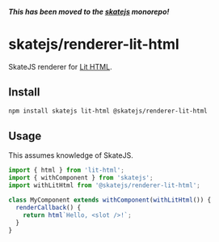 ___This has been moved to the [skatejs](https://github.com/skatejs/skatejs) monorepo!___

# skatejs/renderer-lit-html

SkateJS renderer for [Lit HTML](https://github.com/PolymerLabs/lit-html).

## Install

```sh
npm install skatejs lit-html @skatejs/renderer-lit-html
```

## Usage

This assumes knowledge of SkateJS.

```js
import { html } from 'lit-html';
import { withComponent } from 'skatejs';
import withLitHtml from '@skatejs/renderer-lit-html';

class MyComponent extends withComponent(withLitHtml()) {
  renderCallback() {
    return html`Hello, <slot />!`;
  }
}
```

